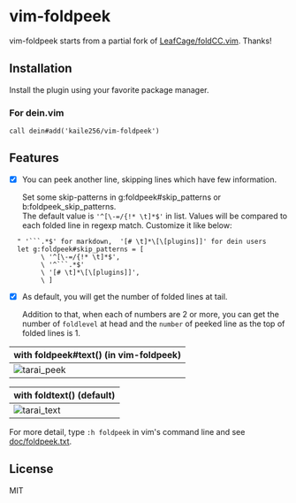 # vim-foldpeek

vim-foldpeek starts from a partial fork of
[LeafCage/foldCC.vim](https://github.com/LeafCage/foldCC.vim).
Thanks!

## Installation

Install the plugin using your favorite package manager.

### For dein.vim

```vim
call dein#add('kaile256/vim-foldpeek')
```

## Features

- [x] You can peek another line, skipping lines which have few information.

  Set some skip-patterns in
  g:foldpeek#skip_patterns or b:foldpeek_skip_patterns.  
  The default value is `'^[\-=/{!* \t]*$'` in list.
  Values will be compared to each folded line in regexp match.
  Customize it like below:

```vim
  " '```.*$' for markdown,  '[# \t]*\[\[plugins]]' for dein users
  let g:foldpeek#skip_patterns = [
        \ '^[\-=/{!* \t]*$',
        \ '^```.*$'
        \ '[# \t]*\[\[plugins]]',
        \ ]
```

- [x] As default, you will get the number of folded lines at tail.

  Addition to that, when each of numbers are 2 or more,
  you can get the number of `foldlevel` at head
  and the `number` of peeked line as the top of folded lines is 1.

| with foldpeek#text() (in vim-foldpeek)                                                                              |
| ------------------------------------------------------------------------------------------------------------------- |
| ![tarai_peek](https://user-images.githubusercontent.com/46470475/71542810-3b0d5800-29ae-11ea-88aa-05d7246935c9.png) |

| with foldtext() (default)                                                                                           |
| ------------------------------------------------------------------------------------------------------------------- |
| ![tarai_text](https://user-images.githubusercontent.com/46470475/71542809-3b0d5800-29ae-11ea-9d34-297d9ab86514.png) |

For more detail, type `:h foldpeek` in vim's command line and see
[doc/foldpeek.txt](https://github.com/kaile256/vim-foldpeek/blob/master/doc/foldpeek.txt).

## License

MIT
